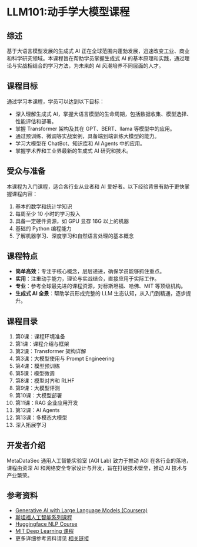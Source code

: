 # LLM101:动手学大模型课程

## 综述

基于大语言模型发展的生成式 AI 正在全球范围内蓬勃发展，迅速改变工业、商业和科学研究领域。本课程旨在帮助学员掌握生成式 AI 的基本原理和实践，通过理论与实战相结合的学习方法，为未来的 AI 风潮培养不同层面的人才。

## 课程目标

通过学习本课程，学员可以达到以下目标：

- 深入理解生成式 AI，掌握大语言模型的生命周期，包括数据收集、模型选择、性能评估和部署。
- 掌握 Transformer 架构及其在 GPT、BERT、llama 等模型中的应用。
- 通过预训练、微调等实战案例，具备端到端训练大模型的能力。
- 学习大模型在 ChatBot、知识库和 AI Agents 中的应用。
- 掌握学术界和工业界最新的生成式 AI 研究和技术。

## 受众与准备

本课程为入门课程，适合各行业从业者和 AI 爱好者。以下经验背景有助于更快掌握课程内容：

1. 基本的数学和统计学知识
2. 每周至少 10 小时的学习投入
3. 具备一定硬件资源，如 GPU 显存 16G 以上的机器
4. 基础的 Python 编程能力
5. 了解机器学习、深度学习和自然语言处理的基本概念

## 课程特点

- **简单高效**：专注于核心概念，层层递进，确保学员能够抓住重点。
- **实用**：注重动手能力，理论与实战结合，直接应用于实际工作。
- **专业**：参考全球最先进的课程资源，对标斯坦福、哈佛、MIT 等顶级机构。
- **生成式 AI 全景**：帮助学员形成完整的 LLM 生态认知，从入门到精通，逐步提升。

## 课程目录

1. 第0课：课程环境准备
2. 第1课：课程介绍与框架
3. 第2课：Transformer 架构详解
4. 第3课：大模型使用与 Prompt Engineering
5. 第4课：模型预训练
6. 第5课：模型微调
7. 第8课：模型对齐和 RLHF
8. 第9课：大模型评测
9. 第10课：大模型部署
10. 第11课：RAG 企业应用开发
11. 第12课：AI Agents
12. 第13课：多模态大模型
13. 深入拓展学习

## 开发者介绍

MetaDataSec 通用人工智能实验室 (AGI Lab) 致力于推动 AGI 在各行业的落地，课程由资深 AI 和网络安全专家设计与开发，旨在打破技术壁垒，推动 AI 技术与产业繁荣。

## 参考资料

- [Generative AI with Large Language Models (Coursera)](https://www.coursera.org/learn/generative-ai-with-llms/home/week/1)
- [斯坦福人工智能系列课程](https://online.stanford.edu/artificial-intelligence)
- [Huggingface NLP Course](https://huggingface.co/learn/nlp-course/chapter1/1)
- [MIT Deep Learning 课程](http://introtodeeplearning.com/)
- 更多详细参考资料请见 [相关链接](https://github.com/Hannibal046/Awesome-LLM)
